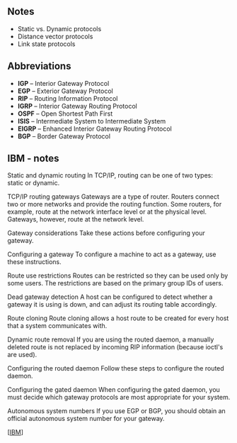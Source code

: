 ## Notes

- Static vs. Dynamic protocols
- Distance vector protocols
- Link state protocols

## Abbreviations

- **IGP** – Interior Gateway Protocol
- **EGP** – Exterior Gateway Protocol
- **RIP** – Routing Information Protocol
- **IGRP** – Interior Gateway Routing Protocol
- **OSPF** – Open Shortest Path First
- **ISIS** – Intermediate System to Intermediate System
- **EIGRP** – Enhanced Interior Gateway Routing Protocol
- **BGP** – Border Gateway Protocol

## IBM - notes

Static and dynamic routing
In TCP/IP, routing can be one of two types: static or dynamic.

TCP/IP routing gateways
Gateways are a type of router. Routers connect two or more networks and provide the routing function. Some routers, for example, route at the network interface level or at the physical level. Gateways, however, route at the network level.

Gateway considerations
Take these actions before configuring your gateway.

Configuring a gateway
To configure a machine to act as a gateway, use these instructions.

Route use restrictions
Routes can be restricted so they can be used only by some users. The restrictions are based on the primary group IDs of users.

Dead gateway detection
A host can be configured to detect whether a gateway it is using is down, and can adjust its routing table accordingly.

Route cloning
Route cloning allows a host route to be created for every host that a system communicates with.

Dynamic route removal
If you are using the routed daemon, a manually deleted route is not replaced by incoming RIP information (because ioctl's are used).

Configuring the routed daemon
Follow these steps to configure the routed daemon.

Configuring the gated daemon
When configuring the gated daemon, you must decide which gateway protocols are most appropriate for your system.

Autonomous system numbers
If you use EGP or BGP, you should obtain an official autonomous system number for your gateway.

[[IBM](https://www.ibm.com/docs/en/aix/7.1?topic=protocol-tcpip-routing)]
